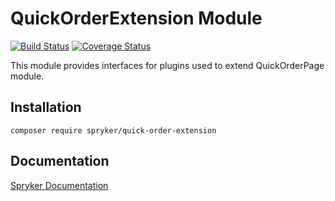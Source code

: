 # QuickOrderExtension Module
[![Build Status](https://travis-ci.org/spryker/quick-order-extension.svg)](https://travis-ci.org/spryker/quick-order-extension)
[![Coverage Status](https://coveralls.io/repos/github/spryker/quick-order-extension/badge.svg)](https://coveralls.io/github/spryker/quick-order-extension)

This module provides interfaces for plugins used to extend QuickOrderPage module.

## Installation

```
composer require spryker/quick-order-extension
```

## Documentation

[Spryker Documentation](https://academy.spryker.com/developing_with_spryker/module_guide/modules.html)
